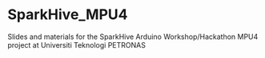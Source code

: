# SparkHive_MPU4
Slides and materials for the SparkHive Arduino Workshop/Hackathon MPU4 project at Universiti Teknologi PETRONAS
